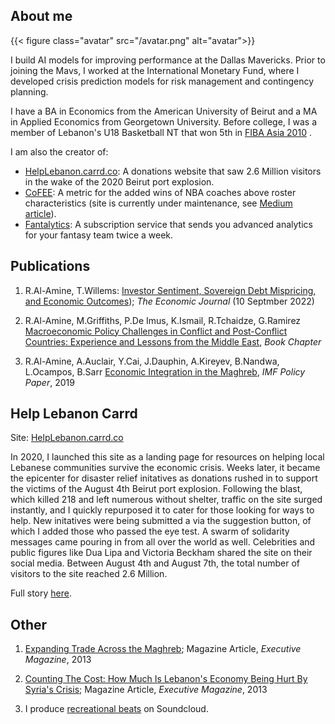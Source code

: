 ## About me

{{< figure class="avatar" src="/avatar.png" alt="avatar">}}

I build AI models for improving performance at the Dallas Mavericks. Prior to joining the Mavs, I worked at the International Monetary Fund, where I developed crisis prediction models for risk management and contingency planning.

I have a BA in Economics from the American University of Beirut and a MA in Applied Economics from Georgetown University. Before college, I was a member of Lebanon's U18 Basketball NT that won 5th in [FIBA Asia 2010](https://basketball.asia-basket.com/player/Ramzy-Al-Amine/Lebanon/Lebanese-U18-National-Team/204964) . 

I am also the creator of:
  * [HelpLebanon.carrd.co](https://helplebanon.carrd.co): A donations website that saw 2.6 Million visitors in the wake of the 2020 Beirut port explosion.
  * [CoFEE](http://nbacoacheffects.com/): A metric for the added wins of NBA coaches above roster characteristics (site is currently under maintenance, see [Medium article](https://towardsdatascience.com/quantifying-the-contribution-of-nba-coaches-using-fixed-effects-56f77f22153a)).
  * [Fantalytics](https://fantalytics.app): A subscription service that sends you advanced analytics for your fantasy team twice a week.

## Publications

  1. R.Al-Amine, T.Willems: [Investor Sentiment, Sovereign Debt Mispricing, and Economic Outcomes](https://doi.org/10.1093/ej/ueac067)); _The Economic Journal_ (10 Septmber 2022)

  2. R.Al-Amine, M.Griffiths, P.De Imus, K.Ismail, R.Tchaidze, G.Ramirez [Macroeconomic Policy Challenges in Conflict and Post-Conflict Countries: Experience and Lessons from the Middle East](https://oxford.universitypressscholarship.com/view/10.1093/oso/9780198853091.001.0001/oso-9780198853091-chapter-19), _Book Chapter_

  3. R.Al-Amine, A.Auclair, Y.Cai, J.Dauphin, A.Kireyev, B.Nandwa, L.Ocampos, B.Sarr [Economic Integration in the Maghreb](https://www.imf.org/en/Publications/Departmental-Papers-Policy-Papers/Issues/2019/02/08/Economic-Integration-in-the-Maghreb-An-Untapped-Source-of-Growth-46273), *IMF Policy Paper*, 2019



## Help Lebanon Carrd

Site: [HelpLebanon.carrd.co](https://helplebanon.carrd.co/) 

In 2020, I launched this site as a landing page for resources on helping local Lebanese communities survive the economic crisis. Weeks later, it became the epicenter for disaster relief initatives as donations rushed in to support the victims of the August 4th Beirut port explosion. Following the blast, which killed 218 and left numerous without shelter, traffic on the site surged instantly, and I quickly repurposed it to cater for those looking for ways to help. New initatives were being submitted a via the suggestion button, of which I added those who passed the eye test. A swarm of solidarity messages came pouring in from all over the world as well. Celebrities and public figures like Dua Lipa and Victoria Beckham shared the site on their social media. Between August 4th and August 7th, the total number of visitors to the site reached 2.6 Million.

Full story [here](https://docs.google.com/presentation/d/175wsn-18PNyWML7TmsUDiRTSIEaD7EgCVGfOKM4Kihc/edit?usp=sharing). 

## Other

1. [Expanding Trade Across the Maghreb](https://blogs.imf.org/2019/04/23/expanding-trade-across-the-maghreb/); Magazine Article, *Executive Magazine*, 2013

2. [Counting The Cost: How Much Is Lebanon's Economy Being Hurt By Syria's Crisis](https://www.executive-magazine.com/economics-policy/lebanon-syria-crisis); Magazine Article, *Executive Magazine*, 2013

3. I produce [recreational beats](https://soundcloud.com/ramsesmakesbeats/sets/albominati) on Soundcloud.  

<!-- ---

## Awards


Year | Award | Category
-----|-------|--------
2010 |   | Won Outstanding Lead Actor in a miniseries or a movie
2018 | IMF Innovation | Won Innovation Champion 
2010 | FIBA | Selected on the Lebanese Under-18 National Team

--- -->

